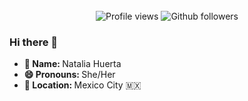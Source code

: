 
<br>
<div align="center">
	<img src="https://komarev.com/ghpvc/?username=NatsHuerta&color=blue&style=for-the-badge" alt="Profile views"/>
	<img src="https://img.shields.io/github/followers/NatsHuerta?style=for-the-badge&logo=github&color=blue" alt="Github followers"/> 
</div>

### Hi there 👋
<ul>

<li><b>👤 Name:  </b> Natalia Huerta </li>
<li><b>😄 Pronouns: </b>  She/Her </li>
<li><b>📍 Location:  </b> Mexico City 🇲🇽 </li>
	
</ul>

<!--
- 👋 Hi, I’m @NatsHuerta
- 👀 I’m interested in ...
- 🌱 I’m currently learning ...
- 💞️ I’m looking to collaborate on ...
- 📫 How to reach me ...
-->
